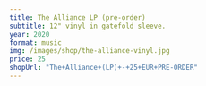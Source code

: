 ```yaml
---
title: The Alliance LP (pre-order)
subtitle: 12" vinyl in gatefold sleeve.
year: 2020
format: music
img: /images/shop/the-alliance-vinyl.jpg
price: 25
shopUrl: "The+Alliance+(LP)+-+25+EUR+PRE-ORDER"
---
```


